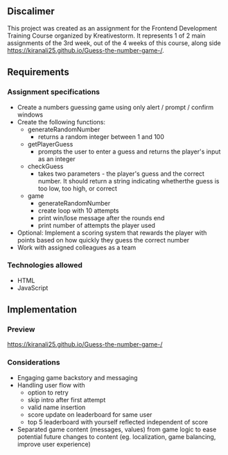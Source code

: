 <h2>Discalimer</h2>

This project was created as an assignment for the Frontend Development Training Course organized by Kreativestorm.
It represents 1 of 2 main assignments of the 3rd week, out of the 4 weeks of this course, along side https://kiranali25.github.io/Guess-the-number-game-/.

<h2>Requirements</h2>

<h3>Assignment specifications</h3>

  - Create a numbers guessing game using only alert / prompt / confirm windows
  - Create the following functions:
      - generateRandomNumber
        - returns a random integer between 1 and 100 
      - getPlayerGuess
        - prompts the user to enter a guess and returns the player's input as an integer
      - checkGuess 
        - takes two parameters - the player's guess and the correct number. It should return a string indicating whetherthe guess is too low, too high, or correct
      - game
        - generateRandomNumber
        - create loop with 10 attempts
        - print win/lose message after the rounds end
        - print number of attempts the player used
  - Optional: Implement a scoring system that rewards the player with points based on how quickly they guess the correct number
  - Work with assigned colleagues as a team

<h3>Technologies allowed</h3>

  - HTML
  - JavaScript

<h2>Implementation</h2>

<h3>Preview</h3>

https://kiranali25.github.io/Guess-the-number-game-/

<h3>Considerations</h3>

  - Engaging game backstory and messaging
  - Handling user flow with
      - option to retry
      - skip intro after first attempt
      - valid name insertion
      - score update on leaderboard for same user
      - top 5 leaderboard with yourself reflected independent of score
  - Separated game content (messages, values) from game logic to ease potential future changes to content (eg. localization, game balancing, improve user experience)
